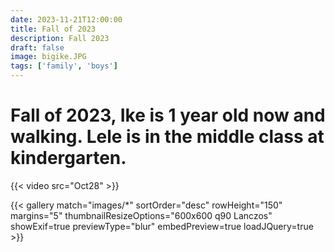 ```yaml
---
date: 2023-11-21T12:00:00
title: Fall of 2023
description: Fall 2023
draft: false
image: bigike.JPG
tags: ['family', 'boys']
---
```


# Fall of 2023, Ike is 1 year old now and walking. Lele is in the middle class at kindergarten.

{{< video src="Oct28" >}}

{{< gallery match="images/*" sortOrder="desc" rowHeight="150" margins="5" thumbnailResizeOptions="600x600 q90 Lanczos" showExif=true previewType="blur" embedPreview=true loadJQuery=true >}}